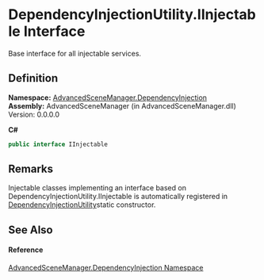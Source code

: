 # DependencyInjectionUtility.IInjectable Interface


Base interface for all injectable services.



## Definition
**Namespace:** <a href="N_AdvancedSceneManager_DependencyInjection.md">AdvancedSceneManager.DependencyInjection</a>  
**Assembly:** AdvancedSceneManager (in AdvancedSceneManager.dll) Version: 0.0.0.0

**C#**
``` C#
public interface IInjectable
```



## Remarks
Injectable classes implementing an interface based on DependencyInjectionUtility.IInjectable is automatically registered in <a href="T_AdvancedSceneManager_DependencyInjection_DependencyInjectionUtility.md">DependencyInjectionUtility</a>static constructor.

## See Also


#### Reference
<a href="N_AdvancedSceneManager_DependencyInjection.md">AdvancedSceneManager.DependencyInjection Namespace</a>  
